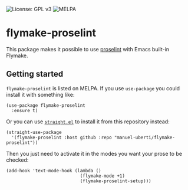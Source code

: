 ![License: GPL v3](https://img.shields.io/badge/License-GPL%20v3-blue.svg)
![MELPA](https://melpa.org/packages/flymake-proselint-badge.svg)

# flymake-proselint

This package makes it possible to use [proselint](http://proselint.com/) with Emacs built-in Flymake.

## Getting started

`flymake-proselint` is listed on MELPA. If you use `use-package` you could install
it with something like:

``` emacs-lisp
(use-package flymake-proselint
  :ensure t)
```

Or you can use [`straight.el`](https://github.com/raxod502/straight.el) to install it from this repository instead:

``` emacs-lisp
(straight-use-package
  '(flymake-proselint :host github :repo "manuel-uberti/flymake-proselint"))
```

Then you just need to activate it in the modes you want your prose to be
checked:

``` emacs-lisp
(add-hook 'text-mode-hook (lambda ()
                            (flymake-mode +1)
                            (flymake-proselint-setup)))
```


